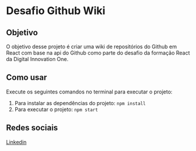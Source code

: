 # Desafio Github Wiki

## Objetivo

O objetivo desse projeto é criar uma wiki de repositórios do Github em React com base na api do Github como parte do desafio da formação React da  Digital Innovation One.

## Como usar


Execute os seguintes comandos no terminal para executar o projeto:

1.  Para instalar as dependências do projeto: `npm install`
2. Para executar o projeto: `npm start`


## Redes sociais
[Linkedin](https://linkedin.com/in/gfernandessantos)